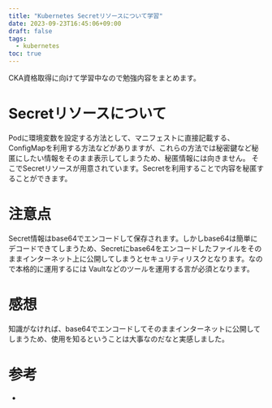 ```yaml
---
title: "Kubernetes Secretリソースについて学習"
date: 2023-09-23T16:45:06+09:00
draft: false
tags:
  - kubernetes
toc: true
---
```

CKA資格取得に向けて学習中なので勉強内容をまとめます。
<!--more-->
# Secretリソースについて
Podに環境変数を設定する方法として、マニフェストに直接記載する、ConfigMapを利用する方法などがありますが、これらの方法では秘密鍵など秘匿にしたい情報をそのまま表示してしまうため、秘匿情報には向きません。
そこでSecretリソースが用意されています。Secretを利用することで内容を秘匿することができます。

# 注意点
Secret情報はbase64でエンコードして保存されます。しかしbase64は簡単にデコードできてしまうため、Secretにbase64をエンコードしたファイルをそのままインターネット上に公開してしまうとセキュリティリスクとなります。なので本格的に運用するには Vaultなどのツールを運用する言が必須となります。

# 感想
知識がなければ、base64でエンコードしてそのままインターネットに公開してしまうため、使用を知るということは大事なのだなと実感しました。

# 参考
- 

